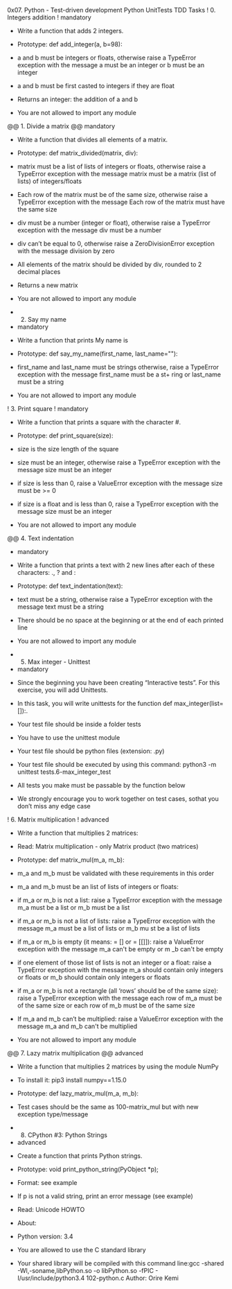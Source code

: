 0x07. Python - Test-driven development
Python UnitTests TDD
Tasks
! 0. Integers addition 
! mandatory 

+ Write a function that adds 2 integers. 

+ Prototype: def add_integer(a, b=98): 
+ a and b must be integers or floats, otherwise raise a TypeError exception with the message a must be an integer or b must be an integer 
+ a and b must be first casted to integers if they are float 
+ Returns an integer: the addition of a and b 
+ You are not allowed to import any module 

@@ 1. Divide a matrix 
@@ mandatory 

+ Write a function that divides all elements of a matrix. 

+ Prototype: def matrix_divided(matrix, div): 
+ matrix must be a list of lists of integers or floats, otherwise raise a TypeError exception with the message matrix must be a matrix (list of lists) of integers/floats 
+ Each row of the matrix must be of the same size, otherwise raise a TypeError exception with the message Each row of the matrix must have the same size 
+ div must be a number (integer or float), otherwise raise a TypeError exception with the message div must be a number 
+ div can’t be equal to 0, otherwise raise a ZeroDivisionError exception with the message division by zero 
+ All elements of the matrix should be divided by div, rounded to 2 decimal places 
+ Returns a new matrix 
+ You are not allowed to import any module 

- 2. Say my name 
- mandatory 

+ Write a function that prints My name is <first name> <last name> 

+ Prototype: def say_my_name(first_name, last_name=""): 
+ first_name and last_name must be strings otherwise, raise a TypeError exception with the message first_name must be a st+ ring or last_name must be a string 
+ You are not allowed to import any module 

! 3. Print square 
! mandatory 

+ Write a function that prints a square with the character #.  

+ Prototype: def print_square(size):
+ size is the size length of the square 
+ size must be an integer, otherwise raise a TypeError exception with the message size must be an integer 
+ if size is less than 0, raise a ValueError exception with the message size must be >= 0 
+ if size is a float and is less than 0, raise a TypeError exception with the message size must be an integer 
+ You are not allowed to import any module 

@@ 4. Text indentation 
+ mandatory 

+ Write a function that prints a text with 2 new lines after each of these characters: ., ? and : 

+ Prototype: def text_indentation(text): 
+ text must be a string, otherwise raise a TypeError exception with the message text must be a string 
+ There should be no space at the beginning or at the end of each printed line 
+ You are not allowed to import any module 

- 5. Max integer - Unittest 
- mandatory 

+ Since the beginning you have been creating “Interactive tests”. For this exercise, you will add Unittests. 

+ In this task, you will write unittests for the function def  max_integer(list=[]):. 

+ Your test file should be inside a folder tests 
+ You have to use the unittest module 
+ Your test file should be python files (extension: .py) 
+ Your test file should be executed by using this command: python3 -m unittest tests.6-max_integer_test 
+ All tests you make must be passable by the function below 
+ We strongly encourage you to work together on test cases, sothat you don’t miss any edge case 

! 6. Matrix multiplication 
! advanced 

+ Write a function that multiplies 2 matrices: 

+ Read: Matrix multiplication - only Matrix product (two matrices) 

+ Prototype: def matrix_mul(m_a, m_b): 

+ m_a and m_b must be validated with these requirements in this order 

+ m_a and m_b must be an list of lists of integers or floats: 

+ if m_a or m_b is not a list: raise a TypeError exception with the message m_a must be a list or m_b must be a list 
+ if m_a or m_b is not a list of lists: raise a TypeError exception with the message m_a must be a list of lists or m_b mu st be a list of lists 
+ if m_a or m_b is empty (it means: = [] or = [[]]): raise a ValueError exception with the message m_a can't be empty or m _b can't be empty 
+ if one element of those list of lists is not an integer or a float: raise a TypeError exception with the message m_a should contain only integers or floats or m_b should contain only integers or floats 
+ if m_a or m_b is not a rectangle (all ‘rows’ should be of the same size): raise a TypeError exception with the message each row of m_a must be of the same size or each row of m_b must be of the same size 
+ If m_a and m_b can’t be multiplied: raise a ValueError exception with the message m_a and m_b can't be multiplied 

+ You are not allowed to import any module 

@@ 7. Lazy matrix multiplication 
@@ advanced 

+ Write a function that multiplies 2 matrices by using the module NumPy 

+ To install it: pip3 install numpy==1.15.0 

+ Prototype: def lazy_matrix_mul(m_a, m_b): 
+ Test cases should be the same as 100-matrix_mul but with new exception type/message 

- 8. CPython #3: Python Strings 
- advanced 

+ Create a function that prints Python strings. 

+ Prototype: void print_python_string(PyObject *p); 
+ Format: see example 
+ If p is not a valid string, print an error message (see example) 
+ Read: Unicode HOWTO 
+ About: 

+ Python version: 3.4 
+ You are allowed to use the C standard library 
+ Your shared library will be compiled with this command line:gcc -shared -Wl,-soname,libPython.so -o libPython.so -fPIC - I/usr/include/python3.4 102-python.c 
Author:
Orire Kemi
